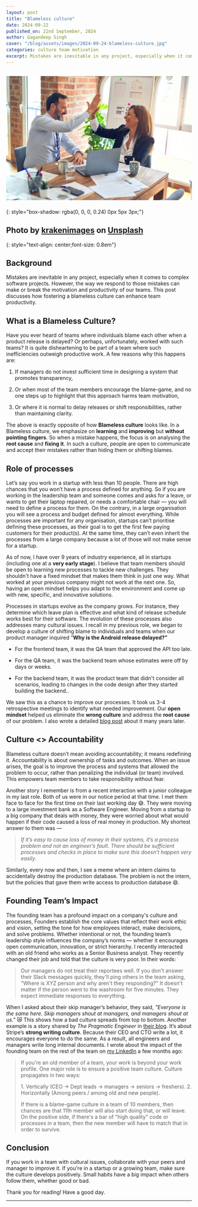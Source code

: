 ```yaml
---
layout: post
title: "Blameless culture"
date: 2024-09-22
published_on: 22nd September, 2024
author: Gagandeep Singh
cover: "/blog/assets/images/2024-09-24-blameless-culture.jpg"
categories: culture team motivation
excerpt: Mistakes are inevitable in any project, especially when it comes to complex software projects. However, the way we respond to those mistakes can make or break the motivation and productivity of our teams. This post discusses how fostering a blameless culture can enhance team productivity....
---
```


![cover-photo](/blog/assets/images/2024-09-24-blameless-culture.jpg)
---
{: style="box-shadow: rgba(0, 0, 0, 0.24) 0px 5px 3px;"}

Photo by <a href="https://unsplash.com/@krakenimages?utm_content=creditCopyText&utm_medium=referral&utm_source=unsplash">krakenimages</a> on <a href="https://unsplash.com/photos/man-in-white-dress-shirt-sitting-beside-woman-in-black-long-sleeve-shirt-376KN_ISplE?utm_content=creditCopyText&utm_medium=referral&utm_source=unsplash">Unsplash</a>
---
{: style="text-align: center;font-size: 0.8em"}


## Background

Mistakes are inevitable in any project, especially when it comes to complex software projects. However, the way we respond to those mistakes can make or break the motivation and productivity of our teams. This post discusses how fostering a blameless culture can enhance team productivity.

## What is a Blameless Culture?

Have you ever heard of teams where individuals blame each other when a product release is delayed? Or perhaps, unfortunately, worked with such teams? It is quite disheartening to be part of a team where such inefficiencies outweigh productive work. A few reasons why this happens are:

1. If managers do not invest sufficient time in designing a system that promotes transparency,

2. Or when most of the team members encourage the blame-game, and no one steps up to highlight that this approach harms team motivation,

3. Or where it is normal to delay releases or shift responsibilities, rather than maintaining clarity.


The above is exactly opposite of how **Blameless culture** looks like. In a Blameless culture, we emphasize on **learning** and **improving** but **without pointing fingers**. So when a mistake happens, the focus is on analysing the **root cause** and **fixing it**. In such a culture, people are open to communicate and accept their mistakes rather than hiding them or shifting blames.

## Role of processes

Let’s say you work in a startup with less than 10 people. There are high chances that you won’t have a process defined for anything. So if you are working in the leadership team and someone comes and asks for a leave, or wants to get their laptop repaired, or needs a comfortable chair — you will need to define a process for them. On the contrary, in a large organisation you will see a process and budget defined for almost everything. While processes are important for any organisation, startups can’t prioritise defining these processes, as their goal is to get the first few paying customers for their product(s). At the same time, they can’t even inherit the processes from a large company because a lot of those will not make sense for a startup.

As of now, I have over 9 years of industry experience, all in startups (including one at a **very early stage**). I believe that team members should be open to learning new processes to tackle new challenges. They shouldn't have a fixed mindset that makes them think in just one way. What worked at your previous company might not work at the next one. So, having an open mindset helps you adapt to the environment and come up with new, specific, and innovative solutions.

Processes in startups evolve as the company grows. For instance, they determine which leave plan is effective and what kind of release schedule works best for their software. The evolution of these processes also addresses many cultural issues. I recall in my previous role, we began to develop a culture of shifting blame to individuals and teams when our product manager inquired “**Why is the Android release delayed?”**

* For the frontend team, it was the QA team that approved the API too late.

* For the QA team, it was the backend team whose estimates were off by days or weeks.

* For the backend team, it was the product team that didn't consider all scenarios, leading to changes in the code design after they started building the backend..


We saw this as a chance to improve our processes. It took us 3-4 retrospective meetings to identify what needed improvement. Our **open mindset** helped us eliminate the **wrong culture** and address the **root cause** of our problem. I also wrote a detailed [blog post](https://blog.gagan93.me/efficient-fullstack-delivery) about it many years later.

## Culture &lt;&gt; Accountability

Blameless culture doesn’t mean avoiding accountability; it means redefining it. Accountability is about ownership of tasks and outcomes. When an issue arises, the goal is to improve the process and systems that allowed the problem to occur, rather than penalizing the individual (or team) involved. This empowers team members to take responsibility without fear.

Another story I remember is from a recent interaction with a junior colleague in my last role. Both of us were in our notice period at that time. I met them face to face for the first time on their last working day 😅. They were moving to a large investment bank as a Software Engineer. Moving from a startup to a big company that deals with money, they were worried about what would happen if their code caused a loss of real money in production. My shortest answer to them was —

> *If it’s easy to cause loss of money in their systems, it’s a process problem and not an engineer’s fault. There should be sufficient processes and checks in place to make sure this doesn’t happen very easily*.

Similarly, every now and then, I see a meme where an intern claims to accidentally destroy the production database. The problem is not the intern, but the policies that gave them write access to production database 😄.

## Founding Team’s Impact

The founding team has a profound impact on a company's culture and processes, Founders establish the core values that reflect their work ethic and vision, setting the tone for how employees interact, make decisions, and solve problems. Whether intentional or not, the founding team’s leadership style influences the company’s norms — whether it encourages open communication, innovation, or strict hierarchy. I recently interacted with an old friend who works as a Senior Business analyst. They recently changed their job and told that the culture is very poor. In their words:

> Our managers do not treat their reportees well. If you don't answer their Slack messages quickly, they'll ping others in the team asking, "Where is XYZ person and why aren't they responding?" It doesn't matter if the person went to the washroom for five minutes. They expect immediate responses to everything.

When I asked about their skip manager’s behavior, they said, *"Everyone is the same here. Skip managers shout at managers, and managers shout at us."* 😿 This shows how a bad culture spreads from top to bottom. Another example is a story shared by *The Pragmatic Engineer* in [their blog](https://newsletter.pragmaticengineer.com/p/stripe-part-2). It’s about Stripe’s **strong writing culture**. Because their CEO and CTO write a lot, it encourages everyone to do the same. As a result, all engineers and managers write long internal documents. I wrote about the impact of the founding team on the rest of the team on [my LinkedIn](https://www.linkedin.com/posts/gagan93_culture-writing-team-activity-7170322475212374016-UjEc/) a few months ago:

> If you're an old member of a team, your work is beyond your work profile. One major role is to ensure a positive team culture. Culture propagates in two ways:
>
> 1\. Vertically (CEO -&gt; Dept leads -&gt; managers -&gt; seniors -&gt; freshers).
> 2\. Horizontally (Among peers / among old and new people).
>
> If there is a blame-game culture in a team of 10 members, then chances are that 11th member will also start doing that, or will leave. On the positive side, if there's a bar of "high quality" code or processes in a team, then the new member will have to match that in order to survive.

## Conclusion

If you work in a team with cultural issues, collaborate with your peers and manager to improve it. If you're in a startup or a growing team, make sure the culture develops positively. Small habits have a big impact when others follow them, whether good or bad.

Thank you for reading! Have a good day.

---
